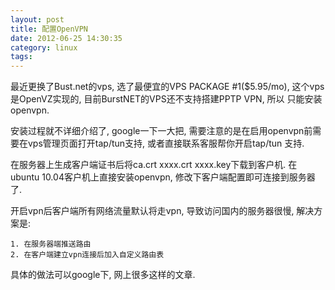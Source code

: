 ```yaml
---
layout: post
title: 配置OpenVPN
date: 2012-06-25 14:30:35
category: linux
tags: 
---
```


最近更换了Bust.net的vps, 选了最便宜的VPS PACKAGE #1($5.95/mo), 这个vps是OpenVZ实现的, 目前BurstNET的VPS还不支持搭建PPTP VPN, 所以
只能安装openvpn.

安装过程就不详细介绍了, google一下一大把, 需要注意的是在启用openvpn前需要在vps管理页面打开tap/tun支持, 或者直接联系客服帮你开启tap/tun
支持.

在服务器上生成客户端证书后将ca.crt xxxx.crt xxxx.key下载到客户机. 在ubuntu 10.04客户机上直接安装openvpn, 修改下客户端配置即可连接到服务器了.

开启vpn后客户端所有网络流量默认将走vpn, 导致访问国内的服务器很慢, 解决方案是:

    1. 在服务器端推送路由
    2. 在客户端建立vpn连接后加入自定义路由表

具体的做法可以google下, 网上很多这样的文章.


